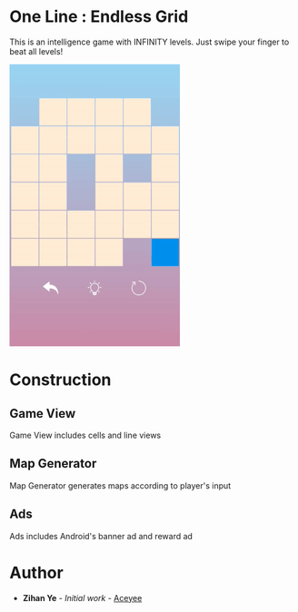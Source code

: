 # One Line : Endless Grid

This is an intelligence game with INFINITY levels.
Just swipe your finger to beat all levels!

![Alt Text](https://github.com/Aceyee/Grid/blob/master/app/src/main/psd/demo2.gif)

# Construction

## Game View

Game View includes cells and line views

## Map Generator

Map Generator generates maps according to player's input

## Ads

Ads includes Android's banner ad and reward ad

# Author

* **Zihan Ye** - *Initial work* - [Aceyee](https://github.com/Aceyee)
